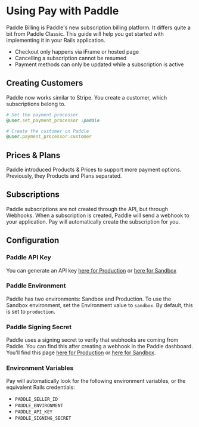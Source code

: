 # Using Pay with Paddle

Paddle Billing is Paddle's new subscription billing platform. It differs quite a bit
from Paddle Classic. This guide will help you get started with implementing it in your
Rails application.

* Checkout only happens via iFrame or hosted page
* Cancelling a subscription cannot be resumed
* Payment methods can only be updated while a subscription is active

## Creating Customers

Paddle now works similar to Stripe. You create a customer, which subscriptions belong to.

```ruby
# Set the payment processor
@user.set_payment_processor :paddle

# Create the customer on Paddle
@user.payment_processor.customer
```

## Prices & Plans

Paddle introduced Products & Prices to support more payment options. Previously,
they Products and Plans separated.

## Subscriptions

Paddle subscriptions are not created through the API, but through Webhooks. When a
subscription is created, Paddle will send a webhook to your application. Pay will
automatically create the subscription for you.

## Configuration

### Paddle API Key

You can generate an API key [here for Production](https://vendors.paddle.com/authentication)
or [here for Sandbox](https://sandbox-vendors.paddle.com/authentication)

### Paddle Environment

Paddle has two environments: Sandbox and Production. To use the Sandbox environment,
set the Environment value to `sandbox`. By default, this is set to `production`.

### Paddle Signing Secret

Paddle uses a signing secret to verify that webhooks are coming from Paddle. You can find
this after creating a webhook in the Paddle dashboard. You'll find this page
[here for Production](https://vendors.paddle.com/notifications) or
[here for Sandbox](https://sandbox-vendors.paddle.com/notifications).

### Environment Variables

Pay will automatically look for the following environment variables, or the equivalent
Rails credentials:

- `PADDLE_SELLER_ID`
- `PADDLE_ENVIRONMENT`
- `PADDLE_API_KEY`
- `PADDLE_SIGNING_SECRET`
